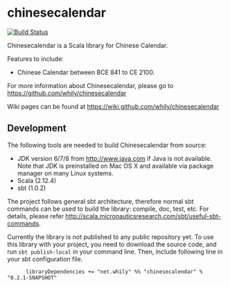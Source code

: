 chinesecalendar
===============

[![Build Status](https://secure.travis-ci.org/whily/chinesecalendar.png)](http://travis-ci.org/whily/chinesecalendar)

Chinesecalendar is a Scala library for Chinese Calendar.

Features to include:

* Chinese Calendar between BCE 841 to CE 2100.

For more information about Chinesecalendar, please go to
  <https://github.com/whily/chinesecalendar>

Wiki pages can be found at
  <https://wiki.github.com/whily/chinesecalendar>

Development
-----------

The following tools are needed to build Chinesecalendar from source:

* JDK version 6/7/8 from <http://www.java.com> if Java is not available.
  Note that JDK is preinstalled on Mac OS X and available via package manager
  on many Linux systems.
* Scala (2.12.4)
* sbt (1.0.2)

The project follows general sbt architecture, therefore normal sbt
commands can be used to build the library: compile, doc, test,
etc. For details, please refer
<http://scala.micronauticsresearch.com/sbt/useful-sbt-commands>.

Currently the library is not published to any public repository
yet. To use this library with your project, you need to download the
source code, and run `sbt publish-local` in your command line. Then,
include following line in your sbt configuration file.

          libraryDependencies += "net.whily" %% "chinesecalendar" % "0.2.1-SNAPSHOT"
